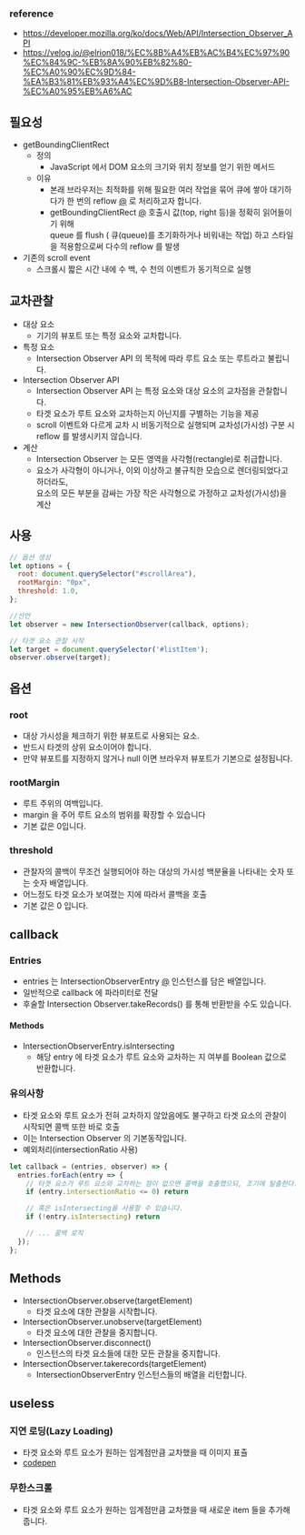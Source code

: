### reference 
- https://developer.mozilla.org/ko/docs/Web/API/Intersection_Observer_API
- https://velog.io/@elrion018/%EC%8B%A4%EB%AC%B4%EC%97%90%EC%84%9C-%EB%8A%90%EB%82%80-%EC%A0%90%EC%9D%84-%EA%B3%81%EB%93%A4%EC%9D%B8-Intersection-Observer-API-%EC%A0%95%EB%A6%AC

## 필요성
-  getBoundingClientRect
   - 정의
     - JavaScript 에서 DOM 요소의 크기와 위치 정보를 얻기 위한 메서드
   - 이유
     - 본래 브라우저는 최적화를 위해 필요한 여러 작업을 묶어 큐에 쌓아 대기하다가 한 번의 reflow [@](../modern/draw.md) 로 처리하고자 합니다. 
     - getBoundingClientRect [@](../modern/Element/getBoundingClientRect.md) 호출시 값(top, right 등)을 정확히 읽어들이기 위해 <br> 
       queue 를 flush ( 큐(queue)를 초기화하거나 비워내는 작업) 하고 스타일을 적용함으로써 다수의 reflow 를 발생
- 기존의 scroll event
  - 스크롤시 짧은 시간 내에 수 백, 수 천의 이벤트가 동기적으로 실행

## 교차관찰
- 대상 요소
  - 기기의 뷰포트 또는 특정 요소와 교차합니다.
- 특정 요소
  - Intersection Observer API 의 목적에 따라 루트 요소 또는 루트라고 불립니다.
- Intersection Observer API
  - Intersection Observer API 는 특정 요소와 대상 요소의 교차점을 관찰합니다.
  - 타겟 요소가 루트 요소와 교차하는지 아닌지를 구별하는 기능을 제공
  - scroll 이벤트와 다르게 교차 시 비동기적으로 실행되며 교차성(가시성) 구분 시 reflow 를 발생시키지 않습니다.
- 계산
  - Intersection Observer 는 모든 영역을 사각형(rectangle)로 취급합니다. 
  - 요소가 사각형이 아니거나, 이외 이상하고 불규칙한 모습으로 렌더링되었다고 하더라도, <br> 요소의 모든 부분을 감싸는 가장 작은 사각형으로 가정하고 교차성(가시성)을 계산

## 사용
```javascript
// 옵션 생성
let options = {
  root: document.querySelector("#scrollArea"),
  rootMargin: "0px",
  threshold: 1.0,
};

//선언
let observer = new IntersectionObserver(callback, options);

// 타겟 요소 관찰 시작
let target = document.querySelector('#listItem');
observer.observe(target);

```

## 옵션
### root
- 대상 가시성을 체크하기 위한 뷰포트로 사용되는 요소. 
- 반드시 타겟의 상위 요소이어야 합니다. 
- 만약 뷰포트를 지정하지 않거나 null 이면 브라우저 뷰포트가 기본으로 설정됩니다.

### rootMargin
- 루트 주위의 여백입니다. 
- margin 을 주어 루트 요소의 범위를 확장할 수 있습니다
- 기본 값은 0입니다.

### threshold
- 관찰자의 콜백이 무조건 실행되어야 하는 대상의 가시성 백분율을 나타내는 숫자 또는 숫자 배열입니다.
- 어느정도 타겟 요소가 보여졌는 지에 따라서 콜백을 호출
- 기본 값은 0 입니다. 

## callback

### Entries
- entries 는 IntersectionObserverEntry [@](https://developer.mozilla.org/en-US/docs/Web/API/IntersectionObserverEntry) 인스턴스를 담은 배열입니다. 
- 일반적으로 callback 에 파라미터로 전달
- 후술할 Intersection Observer.takeRecords() 를 통해 반환받을 수도 있습니다.

#### Methods
- IntersectionObserverEntry.isIntersecting 
  - 해당 entry 에 타겟 요소가 루트 요소와 교차하는 지 여부를 Boolean 값으로 반환합니다.

### 유의사항
- 타겟 요소와 루트 요소가 전혀 교차하지 않았음에도 불구하고 타겟 요소의 관찰이 시작되면 콜백 또한 바로 호출 
- 이는 Intersection Observer 의 기본동작입니다. 
- 예외처리(intersectionRatio 사용)
```javascript
let callback = (entries, observer) => {
  entries.forEach(entry => {
	// 타겟 요소가 루트 요소와 교차하는 점이 없으면 콜백을 호출했으되, 조기에 탈출한다.
	if (entry.intersectionRatio <= 0) return

	// 혹은 isIntersecting을 사용할 수 있습니다.
	if (!entry.isIntersecting) return

	// ... 콜백 로직
  });
};
```

## Methods
- IntersectionObserver.observe(targetElement) 
  - 타겟 요소에 대한 관찰을 시작합니다.
- IntersectionObserver.unobserve(targetElement)
  - 타겟 요소에 대한 관찰을 중지합니다.
- IntersectionObserver.disconnect()
  - 인스턴스의 타겟 요소들에 대한 모든 관찰을 중지합니다. 
- IntersectionObserver.takerecords(targetElement)
  - IntersectionObserverEntry 인스턴스들의 배열을 리턴합니다. 

## useless

### 지연 로딩(Lazy Loading)
- 타겟 요소와 루트 요소가 원하는 임계점만큼 교차했을 때 이미지 표츌
- [codepen](https://codepen.io/ooxhapqg-the-reactor/pen/QWopdXY)

### 무한스크롤
- 타겟 요소와 루트 요소가 원하는 임계점만큼 교차했을 때 새로운 item 들을 추가해줍니다.

